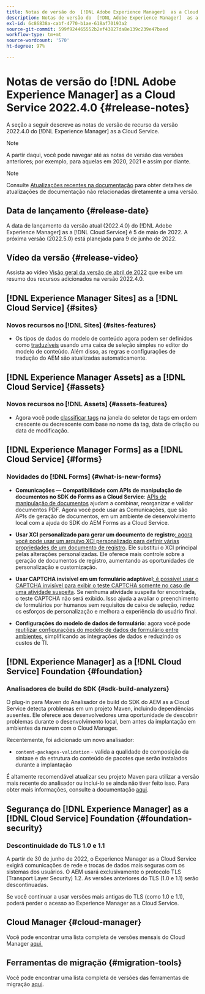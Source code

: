 ```yaml
---
title: Notas de versão do  [!DNL Adobe Experience Manager]  as a Cloud Service 2022.4.0.
description: Notas de versão do  [!DNL Adobe Experience Manager]  as a Cloud Service 2022.4.0.
exl-id: 6c86838a-cabf-4770-b1ae-618af70193a2
source-git-commit: 599f924465552b2ef43827da8e139c239e47baed
workflow-type: tm+mt
source-wordcount: '570'
ht-degree: 97%

---
```


# Notas de versão do [!DNL Adobe Experience Manager] as a Cloud Service 2022.4.0 {#release-notes}

A seção a seguir descreve as notas de versão de recurso da versão 2022.4.0 do [!DNL Experience Manager] as a Cloud Service.

>[!NOTE]
>
>A partir daqui, você pode navegar até as notas de versão das versões anteriores; por exemplo, para aquelas em 2020, 2021 e assim por diante.

>[!NOTE]
>
>Consulte [Atualizações recentes na documentação](https://experienceleague.adobe.com/docs/experience-manager-release-information/aem-release-updates/doc-updates/documentation-updates.html?lang=pt-BR) para obter detalhes de atualizações de documentação não relacionadas diretamente a uma versão.

## Data de lançamento {#release-date}

A data de lançamento da versão atual (2022.4.0) do [!DNL Adobe Experience Manager] as a [!DNL Cloud Service] é 5 de maio de 2022.
A próxima versão (2022.5.0) está planejada para 9 de junho de 2022.

## Vídeo da versão {#release-video}

Assista ao vídeo [Visão geral da versão de abril de 2022](https://video.tv.adobe.com/v/342612?quality=12) que exibe um resumo dos recursos adicionados na versão 2022.4.0.

## [!DNL Experience Manager Sites] as a [!DNL Cloud Service] {#sites}

### Novos recursos no [!DNL Sites] {#sites-features}

* Os tipos de dados do modelo de conteúdo agora podem ser definidos como [traduzíveis](/help/assets/content-fragments/content-fragments-models.md#properties) usando uma caixa de seleção simples no editor do modelo de conteúdo. Além disso, as regras e configurações de tradução do AEM são atualizadas automaticamente.

## [!DNL Experience Manager Assets] as a [!DNL Cloud Service] {#assets}

### Novos recursos no [!DNL Assets] {#assets-features}

* Agora você pode [classificar tags](/help/assets/organize-assets.md#use-tags-to-organize-assets) na janela do seletor de tags em ordem crescente ou decrescente com base no nome da tag, data de criação ou data de modificação.


## [!DNL Experience Manager Forms] as a [!DNL Cloud Service] {#forms}

### Novidades do [!DNL Forms] {#what-is-new-forms}

* **Comunicações — Compatibilidade com APIs de manipulação de documentos no SDK do Forms as a Cloud Service**: [APIs de manipulação de documentos](/help/forms/aem-forms-cloud-service-communications.md) ajudam a combinar, reorganizar e validar documentos PDF. Agora você pode usar as Comunicações, que são APIs de geração de documentos, em um ambiente de desenvolvimento local com a ajuda do SDK do AEM Forms as a Cloud Service.

* **Usar XCI personalizado para gerar um documento de registro**[: agora você pode usar um arquivo XCI personalizado para definir várias propriedades de um documento de registro](/help/forms/generate-document-of-record-for-non-xfa-based-adaptive-forms.md#use-a-custom-xci-file). Ele substitui o XCI principal pelas alterações personalizadas. Ele oferece mais controle sobre a geração de documentos de registro, aumentando as oportunidades de personalização e customização.

* **Usar CAPTCHA invisível em um formulário adaptável**[: é possível usar o CAPTCHA invisível para exibir o teste CAPTCHA somente no caso de uma atividade suspeita](/help/forms/captcha-adaptive-forms.md). Se nenhuma atividade suspeita for encontrada, o teste CAPTCHA não será exibido. Isso ajuda a avaliar o preenchimento de formulários por humanos sem requisitos de caixa de seleção, reduz os esforços de personalização e melhora a experiência do usuário final.

* **Configurações do modelo de dados de formulário**: agora você pode [reutilizar configurações do modelo de dados de formulário entre ambientes](/help/forms/create-form-data-models.md#runmode-specific-context-aware-config), simplificando as integrações de dados e reduzindo os custos de TI.


## [!DNL Experience Manager] as a [!DNL Cloud Service] Foundation {#foundation}

### Analisadores de build do SDK {#sdk-build-analyzers}

O plug-in para Maven do Analisador de build do SDK do AEM as a Cloud Service detecta problemas em um projeto Maven, incluindo dependências ausentes. Ele oferece aos desenvolvedores uma oportunidade de descobrir problemas durante o desenvolvimento local, bem antes da implantação em ambientes da nuvem com o Cloud Manager.

Recentemente, foi adicionado um novo analisador:

* `content-packages-validation` - valida a qualidade de composição da sintaxe e da estrutura do conteúdo de pacotes que serão instalados durante a implantação

É altamente recomendável atualizar seu projeto Maven para utilizar a versão mais recente do analisador ou incluí-lo se ainda não tiver feito isso. Para obter mais informações, consulte a documentação [aqui](https://experienceleague.adobe.com/docs/experience-manager-core-components/using/developing/archetype/build-analyzer-maven-plugin.html?lang=pt-BR).

## Segurança do [!DNL Experience Manager] as a [!DNL Cloud Service] Foundation {#foundation-security}

### Descontinuidade do TLS 1.0 e 1.1

A partir de 30 de junho de 2022, o Experience Manager as a Cloud Service exigirá comunicações de rede e trocas de dados mais seguras com os sistemas dos usuários. O AEM usará exclusivamente o protocolo TLS (Transport Layer Security) 1.2. As versões anteriores do TLS (1.0 e 1.1) serão descontinuadas.

Se você continuar a usar versões mais antigas do TLS (como 1.0 e 1.1), poderá perder o acesso ao Experience Manager as a Cloud Service.

## Cloud Manager {#cloud-manager}

Você pode encontrar uma lista completa de versões mensais do Cloud Manager [aqui.](/help/implementing/cloud-manager/release-notes/current.md)

## Ferramentas de migração {#migration-tools}

Você pode encontrar uma lista completa de versões das ferramentas de migração [aqui](/help/journey-migration/release-notes/release-notes-migration-tools-current.md).
